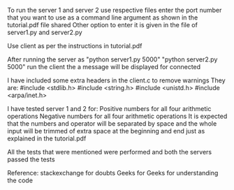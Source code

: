 To run the server 1 and server 2 use respective files enter the port number that
    you want to use as a command line argument as shown in the tutorial.pdf file shared
Other option to enter it is given in the file of server1.py and server2.py

Use client as per the instructions in tutorial.pdf

After running the server as
"python server1.py 5000"
"python server2.py 5000"
run the client the a message will be displayed for connected 

I have included some extra headers in the client.c to remove warnings 
They are:
#include <stdlib.h>
#include <string.h>
#include <unistd.h>
#include <arpa/inet.h>

I have tested server 1 and 2 for:
    Positive numbers for all four arithmetic operations
    Negative numbers for all four arithmetic operations
    It is expected that the numbers and operator will be separated by space and the whole input will 
        be trimmed of extra space at the beginning and end just as explained in the tutorial.pdf 

All the tests that were mentioned were performed and both the servers passed the tests


Reference:
stackexchange for doubts 
Geeks  for Geeks for understanding the code
